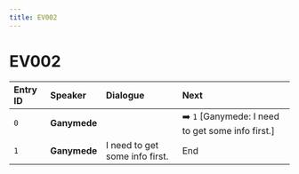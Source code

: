 ```yaml
---
title: EV002
---
```


# EV002


| Entry ID | Speaker | Dialogue | Next |
| :------- | :------ | :------- | :------------ |
| `0` | **Ganymede** |  | ➡️ `1` \[Ganymede: I need to get some info first\.\] |
| `1` | **Ganymede** | I need to get some info first\. | End |
